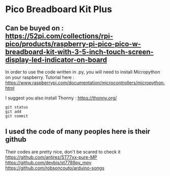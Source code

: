 # Pico Breadboard Kit Plus
## Can be buyed on : https://52pi.com/collections/rpi-pico/products/raspberry-pi-pico-pico-w-breadboard-kit-with-3-5-inch-touch-screen-display-led-indicator-on-board


In order to use the code written in .py,
you will need to install Micropython on your raspberry.
Tutorial here : https://www.raspberrypi.com/documentation/microcontrollers/micropython.html

I suggest you also install Thonny : https://thonny.org/




```
git status
git add
git commit
```

## I used the code of many peoples here is their github
Their codes are pretty nice, don't be scared to check it
https://github.com/antirez/ST77xx-pure-MP
https://github.com/devbis/st7789py_mpy
https://github.com/robsoncouto/arduino-songs
